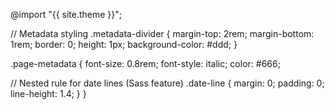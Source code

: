 ---
---

@import "{{ site.theme }}";

// Metadata styling
.metadata-divider {
  margin-top: 2rem;
  margin-bottom: 1rem;
  border: 0;
  height: 1px;
  background-color: #ddd;
}

.page-metadata {
  font-size: 0.8rem;
  font-style: italic;
  color: #666;
  
  // Nested rule for date lines (Sass feature)
  .date-line {
    margin: 0;
    padding: 0;
    line-height: 1.4;
  }
}